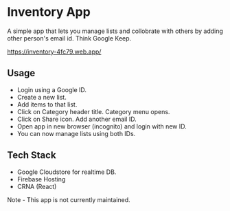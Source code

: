 
# Inventory App
A simple app that lets you manage lists and collobrate with others by adding other person's email id. Think Google Keep.

https://inventory-4fc79.web.app/



## Usage
- Login using a Google ID.
- Create a new list.
- Add items to that list.
- Click on Category header title. Category menu opens.
-  Click on Share icon. Add another email ID.
-  Open app in new browser (incognito) and login with new ID.
-  You can now manage lists using both IDs.

## Tech Stack
- Google Cloudstore for realtime DB.
- Firebase Hosting
- CRNA (React)

Note - This app is not currently maintained. 